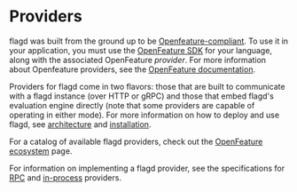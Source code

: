 # Providers

flagd was built from the ground up to be [Openfeature-compliant](../concepts/feature-flagging.md#openfeature-compliance).
To use it in your application, you must use the [OpenFeature SDK](https://openfeature.dev/docs/reference/technologies/) for your language, along with the associated OpenFeature _provider_.
For more information about Openfeature providers, see the [OpenFeature documentation](https://openfeature.dev/docs/reference/concepts/provider).

Providers for flagd come in two flavors: those that are built to communicate with a flagd instance (over HTTP or gRPC) and those that embed flagd's evaluation engine directly (note that some providers are capable of operating in either mode). For more information on how to deploy and use flagd, see [architecture](../architecture.md) and [installation](../installation.md).

For a catalog of available flagd providers, check out the [OpenFeature ecosystem](https://openfeature.dev/ecosystem?instant_search%5Bquery%5D=flagd&instant_search%5BrefinementList%5D%5Btype%5D%5B0%5D=Provider) page.

For information on implementing a flagd provider, see the specifications for [RPC](./specifications/rpc-providers.md) and [in-process](./specifications/in-process-providers.md) providers.
